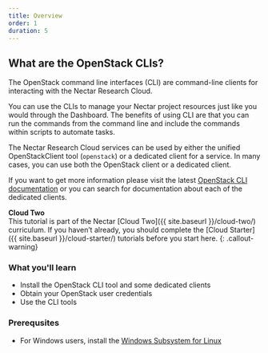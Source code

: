```yaml
---
title: Overview
order: 1
duration: 5
---
```


## What are the OpenStack CLIs?

The OpenStack command line interfaces (CLI) are command-line clients for interacting with the Nectar Research Cloud.

You can use the CLIs to manage your Nectar project resources just like you would through the Dashboard.
The benefits of using CLI are that you can run the commands from the command line and include the commands within scripts to automate tasks.

The Nectar Research Cloud services can be used by either the unified OpenStackClient tool (`openstack`) or a dedicated client for a service.
In many cases, you can use both the OpenStack client or a dedicated client.

If you want to get more information please visit the latest [OpenStack CLI documentation](https://docs.openstack.org/python-openstackclient/latest/)
or you can search for documentation about each of the dedicated clients.

**Cloud Two**  
This tutorial is part of the Nectar [Cloud Two]({{ site.baseurl }}/cloud-two/) curriculum. If you haven’t already, you should complete the [Cloud Starter]({{ site.baseurl }}/cloud-starter/) tutorials before you start here.
{: .callout-warning}

### What you'll learn

- Install the OpenStack CLI tool and some dedicated clients
- Obtain your OpenStack user credentials
- Use the CLI tools

### Prerequsites

- For Windows users, install the [Windows Subsystem for Linux](https://docs.microsoft.com/en-us/windows/wsl/install)